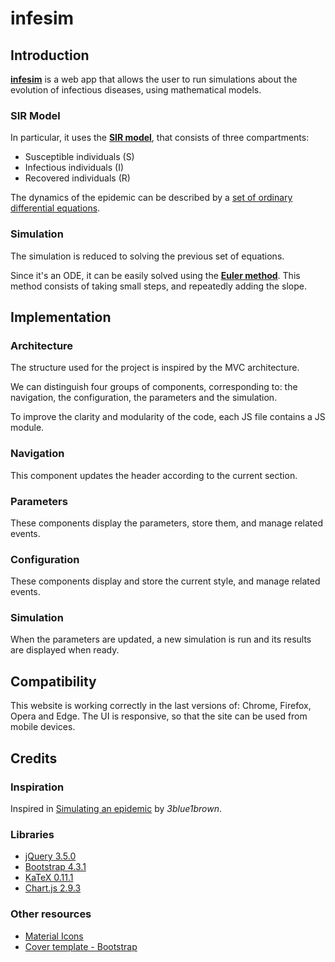 # infesim
## Introduction
[**infesim**](https://juaanma.github.io/infesim/) is a web app that allows the user to 
run simulations about the evolution of infectious diseases, using mathematical models.

### SIR Model
In particular, it uses the [**SIR model**](https://en.wikipedia.org/wiki/Compartmental_models_in_epidemiology#The_SIR_model), that consists of three compartments:

* Susceptible individuals (S)
* Infectious individuals (I)
* Recovered individuals (R)

The dynamics of the epidemic can be described by a [set of ordinary differential equations](https://en.wikipedia.org/wiki/Compartmental_models_in_epidemiology#The_SIR_model_without_vital_dynamics).

### Simulation
The simulation is reduced to solving the previous set of equations.

Since it's an ODE, it can be easily solved using the [**Euler method**](https://en.wikipedia.org/wiki/Euler_method).
This method consists of taking small steps, and repeatedly adding the slope.

## Implementation
### Architecture
The structure used for the project is inspired by the MVC architecture.

We can distinguish four groups of components, corresponding to: the navigation, the configuration, the parameters and the simulation.

To improve the clarity and modularity of the code, each JS file contains a JS module.

### Navigation
This component updates the header according to the current section.

### Parameters
These components display the parameters, store them, and manage related events.

### Configuration
These components display and store the current style, and manage related events.

### Simulation
When the parameters are updated, a new simulation is run and its results are displayed when ready.

## Compatibility
This website is working correctly in the last versions of: Chrome, Firefox, Opera and Edge. The UI is responsive, so that the site can be used from mobile devices. 

## Credits
### Inspiration
Inspired in [Simulating an epidemic](https://www.youtube.com/watch?v=gxAaO2rsdIs) by _3blue1brown_.

### Libraries
* [jQuery 3.5.0](https://code.jquery.com/)
* [Bootstrap 4.3.1](https://getbootstrap.com/docs/4.3/getting-started/download/)
* [KaTeX 0.11.1](https://katex.org/docs/browser.html)
* [Chart.js 2.9.3](https://www.chartjs.org/docs/latest/getting-started/installation.html)

### Other resources
* [Material Icons](https://google.github.io/material-design-icons/)
* [Cover template - Bootstrap](https://getbootstrap.com/docs/4.3/examples/cover/#)
